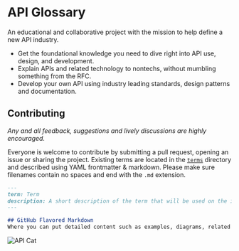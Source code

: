# API Glossary
An educational and collaborative project with the mission to help define a new API industry. 

- Get the foundational knowledge you need to dive right into API use, design, and development.
- Explain APIs and related technology to nontechs, without mumbling something from the RFC.
- Develop your own API using industry leading standards, design patterns and documentation.

## Contributing

*Any and all feedback, suggestions and lively discussions are highly encouraged.*

Everyone is welcome to contribute by submitting a pull request, opening an issue or sharing the project. Existing terms are located in the [`terms`](https://github.com/Mashape/apiglossary/tree/master/terms "View existing terms or add your own.") directory and described using YAML frontmatter & markdown. Please make sure filenames contain no spaces and end with the `.md` extension. 

```md
---
term: Term
description: A short description of the term that will be used on the index.
---

## GitHub Flavored Markdown
Where you can put detailed content such as examples, diagrams, related terms, etc... 
```

![API Cat](http://i.imgur.com/6KTUN42.jpg "Core Contributer")
